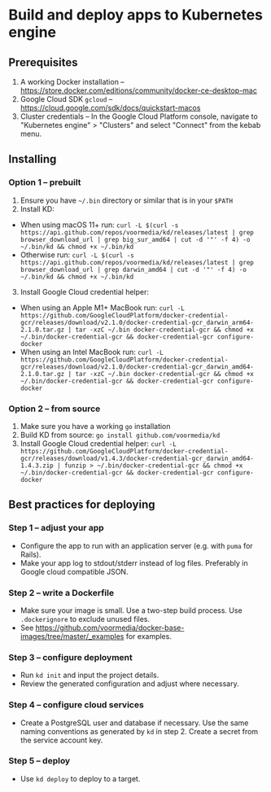# Build and deploy apps to Kubernetes engine

## Prerequisites

1. A working Docker installation – https://store.docker.com/editions/community/docker-ce-desktop-mac
2. Google Cloud SDK `gcloud` – https://cloud.google.com/sdk/docs/quickstart-macos
3. Cluster credentials – In the Google Cloud Platform console, navigate to "Kubernetes engine" > "Clusters" and select "Connect" from the kebab menu.

## Installing

### Option 1 – prebuilt

1. Ensure you have `~/.bin` directory or similar that is in your `$PATH`
2. Install KD:

- When using macOS 11+ run: `curl -L $(curl -s https://api.github.com/repos/voormedia/kd/releases/latest | grep browser_download_url | grep big_sur_amd64 | cut -d '"' -f 4) -o ~/.bin/kd && chmod +x ~/.bin/kd`
- Otherwise run: `curl -L $(curl -s https://api.github.com/repos/voormedia/kd/releases/latest | grep browser_download_url | grep darwin_amd64 | cut -d '"' -f 4) -o ~/.bin/kd && chmod +x ~/.bin/kd`

3. Install Google Cloud credential helper:

- When using an Apple M1+ MacBook run: `curl -L https://github.com/GoogleCloudPlatform/docker-credential-gcr/releases/download/v2.1.0/docker-credential-gcr_darwin_arm64-2.1.0.tar.gz | tar -xzC ~/.bin docker-credential-gcr && chmod +x ~/.bin/docker-credential-gcr && docker-credential-gcr configure-docker`
- When using an Intel MacBook run: `curl -L https://github.com/GoogleCloudPlatform/docker-credential-gcr/releases/download/v2.1.0/docker-credential-gcr_darwin_amd64-2.1.0.tar.gz | tar -xzC ~/.bin docker-credential-gcr && chmod +x ~/.bin/docker-credential-gcr && docker-credential-gcr configure-docker`

### Option 2 – from source

1. Make sure you have a working `go` installation
2. Build KD from source: `go install github.com/voormedia/kd`
3. Install Google Cloud credential helper: `curl -L https://github.com/GoogleCloudPlatform/docker-credential-gcr/releases/download/v1.4.3/docker-credential-gcr_darwin_amd64-1.4.3.zip | funzip > ~/.bin/docker-credential-gcr && chmod +x ~/.bin/docker-credential-gcr && docker-credential-gcr configure-docker`

## Best practices for deploying

### Step 1 – adjust your app

- Configure the app to run with an application server (e.g. with `puma` for Rails).
- Make your app log to stdout/stderr instead of log files. Preferably in Google cloud compatible JSON.

### Step 2 – write a Dockerfile

- Make sure your image is small. Use a two-step build process. Use `.dockerignore` to exclude unused files.
- See https://github.com/voormedia/docker-base-images/tree/master/_examples for examples.

### Step 3 – configure deployment

- Run `kd init` and input the project details.
- Review the generated configuration and adjust where necessary.

### Step 4 – configure cloud services

- Create a PostgreSQL user and database if necessary. Use the same naming conventions as generated by `kd` in step 2. Create a secret from the service account key.

### Step 5 – deploy

- Use `kd deploy` to deploy to a target.
